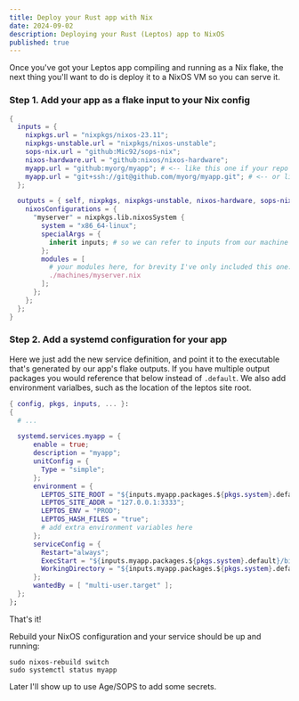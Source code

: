 ```yaml
---
title: Deploy your Rust app with Nix
date: 2024-09-02
description: Deploying your Rust (Leptos) app to NixOS
published: true
---
```


Once you've got your Leptos app compiling and running as a Nix flake, the next thing you'll want to do is deploy it to a NixOS VM so you can serve it.

### Step 1. Add your app as a flake input to your Nix config

```nix
{
  inputs = {
    nixpkgs.url = "nixpkgs/nixos-23.11";
    nixpkgs-unstable.url = "nixpkgs/nixos-unstable";
    sops-nix.url = "github:Mic92/sops-nix";
    nixos-hardware.url = "github:nixos/nixos-hardware";
    myapp.url = "github:myorg/myapp"; # <-- like this one if your repo is public
    myapp.url = "git+ssh://git@github.com/myorg/myapp.git"; # <-- or like this if your repo is private, but you need to make sure you have an authorized SSH key when building.
  };

  outputs = { self, nixpkgs, nixpkgs-unstable, nixos-hardware, sops-nix, myapp } @ inputs: {
    nixosConfigurations = {
      "myserver" = nixpkgs.lib.nixosSystem {
        system = "x86_64-linux";
        specialArgs = {
          inherit inputs; # so we can refer to inputs from our machine config
        };
        modules = [
          # your modules here, for brevity I've only included this one:
          ./machines/myserver.nix
        ];
      }; 
    };
  };
}
```

### Step 2. Add a systemd configuration for your app

Here we just add the new service definition, and point it to the executable that's generated by our app's flake outputs. If you have multiple output packages you would reference that below instead of `.default`. We also add environment varialbes, such as the location of the leptos site root.

```nix
{ config, pkgs, inputs, ... }:
{
  # ... 

  systemd.services.myapp = {
      enable = true;
      description = "myapp";
      unitConfig = {
        Type = "simple";
      };
      environment = {
        LEPTOS_SITE_ROOT = "${inputs.myapp.packages.${pkgs.system}.default}/bin/site";
        LEPTOS_SITE_ADDR = "127.0.0.1:3333";
        LEPTOS_ENV = "PROD";
        LEPTOS_HASH_FILES = "true";
        # add extra environment variables here
      };
      serviceConfig = {
        Restart="always";
        ExecStart = "${inputs.myapp.packages.${pkgs.system}.default}/bin/myapp-server";
        WorkingDirectory = "${inputs.myapp.packages.${pkgs.system}.default}/bin";
      };
      wantedBy = [ "multi-user.target" ];
  };
};
```

That's it!

Rebuild your NixOS configuration and your service should be up and running:

```
sudo nixos-rebuild switch
sudo systemctl status myapp
```

Later I'll show up to use Age/SOPS to add some secrets.
